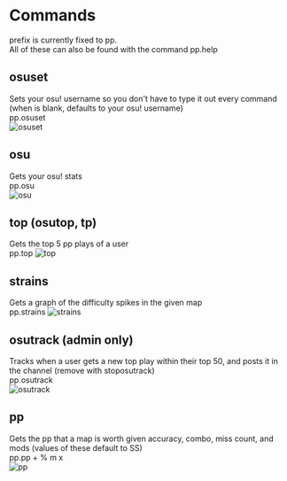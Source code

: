 # Commands
prefix is currently fixed to pp.  
All of these can also be found with the command pp.help <command>  
## osuset
Sets your osu! username so you don't have to type it out every command (when <name> is blank, defaults to your osu! username)  
pp.osuset <name>  
![osuset](https://cdn.discordapp.com/attachments/437091189792047125/782988806050807808/unknown.png)  
## osu
Gets your osu! stats  
pp.osu <name>  
![osu](https://cdn.discordapp.com/attachments/644268290474115075/782989222004129822/unknown.png)  
## top (osutop, tp)
Gets the top 5 pp plays of a user  
pp.top <name>
![top](https://cdn.discordapp.com/attachments/644268290474115075/782990219230183434/unknown.png)  
## strains  
Gets a graph of the difficulty spikes in the given map  
pp.strains <link>
![strains](https://cdn.discordapp.com/attachments/644268290474115075/782990812358246491/unknown.png)  
## osutrack (admin only)  
Tracks when a user gets a new top play within their top 50, and posts it in the channel (remove with stoposutrack)  
pp.osutrack <name>  
![osutrack](https://cdn.discordapp.com/attachments/644268290474115075/782991443823558656/unknown.png)
## pp
Gets the pp that a map is worth given accuracy, combo, miss count, and mods (values of these default to SS)  
pp.pp <link> +<mods> <acc>% <miss count>m <combo>x  
![pp](https://cdn.discordapp.com/attachments/644268290474115075/782989866115792926/unknown.png)
